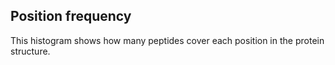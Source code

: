 ## Position frequency

This histogram shows how many peptides cover each position in the protein structure.
